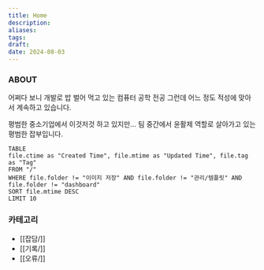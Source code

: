 ```yaml
---
title: Home
description: 
aliases: 
tags: 
draft: 
date: 2024-08-03
---
```

### ABOUT

어쩌다 보니 개발로 밥 벌어 먹고 있는 컴퓨터 공학 전공
그런데 어느 정도 적성에 맞아서 계속하고 있습니다.

평범한 중소기업에서 이것저것 하고 있지만...
팀 중간에서 윤활제 역할로 살아가고 있는 평범한 잡부입니다.

```dataview
TABLE
file.ctime as "Created Time", file.mtime as "Updated Time", file.tag as "Tag"
FROM "/"
WHERE file.folder != "이미지 저장" AND file.folder != "관리/템플릿" AND file.folder != "dashboard"
SORT file.mtime DESC
LIMIT 10
```
### 카테고리

- [[잡담/]]
- [[기록/]]
- [[오류/]]
